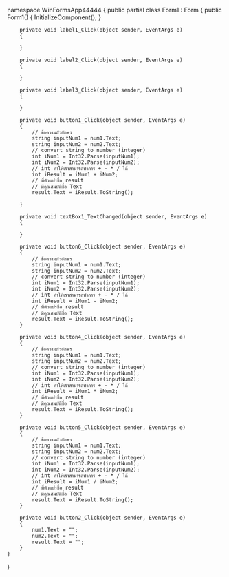 ﻿namespace WinFormsApp44444
{
    public partial class Form1 : Form
    {
        public Form1()
        {
            InitializeComponent();
        }

        private void label1_Click(object sender, EventArgs e)
        {

        }

        private void label2_Click(object sender, EventArgs e)
        {

        }

        private void label3_Click(object sender, EventArgs e)
        {

        }

        private void button1_Click(object sender, EventArgs e)
        {
            // ข้อความตัวอักษร
            string inputNum1 = num1.Text;
            string inputNum2 = num2.Text;
            // convert string to number (integer)
            int iNum1 = Int32.Parse(inputNum1);
            int iNum2 = Int32.Parse(inputNum2);
            // int ทำให้เราสามารถทำการ + - * / ได้
            int iResult = iNum1 + iNum2;
            // ที่ตัวแปรชื่อ result
            // มีคุณสมบัติชื่อ Text
            result.Text = iResult.ToString();

        }

        private void textBox1_TextChanged(object sender, EventArgs e)
        {

        }

        private void button6_Click(object sender, EventArgs e)
        {
            // ข้อความตัวอักษร
            string inputNum1 = num1.Text;
            string inputNum2 = num2.Text;
            // convert string to number (integer)
            int iNum1 = Int32.Parse(inputNum1);
            int iNum2 = Int32.Parse(inputNum2);
            // int ทำให้เราสามารถทำการ + - * / ได้
            int iResult = iNum1 - iNum2;
            // ที่ตัวแปรชื่อ result
            // มีคุณสมบัติชื่อ Text
            result.Text = iResult.ToString();
        }

        private void button4_Click(object sender, EventArgs e)
        {
            // ข้อความตัวอักษร
            string inputNum1 = num1.Text;
            string inputNum2 = num2.Text;
            // convert string to number (integer)
            int iNum1 = Int32.Parse(inputNum1);
            int iNum2 = Int32.Parse(inputNum2);
            // int ทำให้เราสามารถทำการ + - * / ได้
            int iResult = iNum1 * iNum2;
            // ที่ตัวแปรชื่อ result
            // มีคุณสมบัติชื่อ Text
            result.Text = iResult.ToString();
        }

        private void button5_Click(object sender, EventArgs e)
        {
            // ข้อความตัวอักษร
            string inputNum1 = num1.Text;
            string inputNum2 = num2.Text;
            // convert string to number (integer)
            int iNum1 = Int32.Parse(inputNum1);
            int iNum2 = Int32.Parse(inputNum2);
            // int ทำให้เราสามารถทำการ + - * / ได้
            int iResult = iNum1 / iNum2;
            // ที่ตัวแปรชื่อ result
            // มีคุณสมบัติชื่อ Text
            result.Text = iResult.ToString();
        }

        private void button2_Click(object sender, EventArgs e)
        {
            num1.Text = "";
            num2.Text = "";
            result.Text = "";
        }
    }
}

